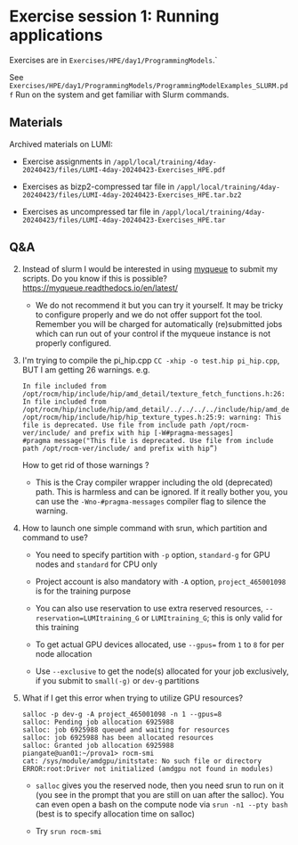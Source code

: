 # Exercise session 1: Running applications

Exercises are in `Exercises/HPE/day1/ProgrammingModels`.`

See `Exercises/HPE/day1/ProgrammingModels/ProgrammingModelExamples_SLURM.pdf`
Run on the system and get familiar with Slurm commands.


## Materials

<!--
No materials available at the moment.
-->

<!--
Temporary location of materials (for the lifetime of the training project):

-   See the exercise assignments in
    `/project/project_465001098/Slides/HPE/Exercises.pdf`

-   Exercise materials in 
    `/project/project_465001098/Exercises/HPE/day1/ProgrammingModels` 
    for the lifetime of the project and only for project members.

    See `/project/project_465001098/Exercises/HPE/day1/ProgrammingModels/ProgrammingModelExamples_SLURM.pdf`

Temporary web-available materials:

-    Overview exercise assignments day 1 temporarily available on
     [this link](https://462000265.lumidata.eu/4day-20240423/files/LUMI-4day-20240423-1_Exercises_day1.pdf)

-    Exercise notes (ProgrammingModelExamples_SLURM.pdf) on
     [this link](https://462000265.lumidata.eu/4day-20240423/files/LUMI-4day-20240423-1_04a-ProgrammingModelExamples_SLURM.pdf).
-->

Archived materials on LUMI:

-   Exercise assignments in `/appl/local/training/4day-20240423/files/LUMI-4day-20240423-Exercises_HPE.pdf`

-   Exercises as bizp2-compressed tar file in
    `/appl/local/training/4day-20240423/files/LUMI-4day-20240423-Exercises_HPE.tar.bz2`

-   Exercises as uncompressed tar file in
    `/appl/local/training/4day-20240423/files/LUMI-4day-20240423-Exercises_HPE.tar`


## Q&A


2.  Instead of slurm I would be interested in using [myqueue](https://myqueue.readthedocs.io/en/latest/) 
    to submit my scripts. Do you know if this is possible? https://myqueue.readthedocs.io/en/latest/

    -   We do not recommend it but you can try it yourself. It may be tricky to configure properly 
        and we do not offer support fot the tool. Remember you will be charged for automatically 
        (re)submitted jobs which can run out of your control if the myqueue instance is not properly configured. 

3.  I'm trying to compile the pi_hip.cpp `CC -xhip -o test.hip pi_hip.cpp`, BUT I am getting 26 warnings. e.g. 

    ```
    In file included from /opt/rocm/hip/include/hip/amd_detail/texture_fetch_functions.h:26:
    In file included from /opt/rocm/hip/include/hip/amd_detail/../../../../include/hip/amd_detail/texture_fetch_functions.h:28:
    /opt/rocm/hip/include/hip/hip_texture_types.h:25:9: warning: This file is deprecated. Use file from include path /opt/rocm-ver/include/ and prefix with hip [-W#pragma-messages]
    #pragma message("This file is deprecated. Use file from include path /opt/rocm-ver/include/ and prefix with hip”)
    ```

    How to get rid of those warnings ? 

    -   This is the Cray compiler wrapper including the old (deprecated) path. This is harmless and can be ignored. 
        If it really bother you, you can use the `-Wno-#pragma-messages` compiler flag to silence the warning. 

4.  How to launch one simple command with srun, which partition and command to use?

    -   You need to specify partition with `-p` option, `standard-g` for GPU nodes and `standard` for CPU only

    -   Project account is also mandatory with `-A` option, `project_465001098` is for the training purpose

    -   You can also use reservation to use extra reserved resources, `--reservation=LUMItraining_G` or `LUMItraining_G`; this is only valid for this training

    -   To get actual GPU devices allocated, use `--gpus=` from `1` to `8`  for per node allocation

    -   Use `--exclusive` to get the node(s) allocated for your job exclusively, if you submit to `small(-g)` or `dev-g` partitions

5.  What if I get this error when trying to utilize GPU resources?
 
    ```
    salloc -p dev-g -A project_465001098 -n 1 --gpus=8
    salloc: Pending job allocation 6925988
    salloc: job 6925988 queued and waiting for resources
    salloc: job 6925988 has been allocated resources
    salloc: Granted job allocation 6925988
    piangate@uan01:~/prova1> rocm-smi 
    cat: /sys/module/amdgpu/initstate: No such file or directory
    ERROR:root:Driver not initialized (amdgpu not found in modules)
    ```
    
    -   `salloc` gives you the reserved node, then you need srun to run on it 
        (you see in the prompt that you are still on uan after the salloc). 
        You can even open a bash on the compute node via `srun -n1 --pty bash` 
        (best is to specify allocation time on salloc)

    -   Try `srun rocm-smi`


